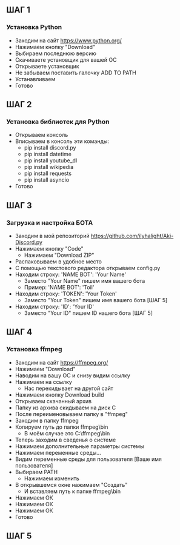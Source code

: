 ## ШАГ 1
### Установка Python
- Заходим на сайт https://www.python.org/
- Нажимаем кнопку "Download"
- Выбираем последнюю версию
- Скачиваете установщик для вашей ОС
- Открываете установщик
- Не забываем поставить галочку ADD TO PATH
- Устанавливаем
- Готово

## ШАГ 2
### Установка библиотек для Python
- Открываем консоль
- Вписываем в консоль эти команды:
  - pip install discord.py
  - pip install datetime
  - pip install youtube_dl
  - pip install wikipedia
  - pip install requests
  - pip install asyncio
- Готово

## ШАГ 3
### Загрузка и настройка БОТА
- Заходим в мой репозиторий https://github.com/ilyhalight/Aki-Discord.py
- Нажимаем кнопку "Code"
  - Нажимаем "Download ZIP"
- Распаковываем в удобное место
- С помощью текстового редактора открываем config.py
- Находим строку: 'NAME BOT': 'Your Name'
  - Заместо "Your Name" пишем имя вашего бота
  - Пример:  'NAME BOT': 'Toil'
- Находим строку: 'TOKEN': 'Your Token'
  - Заместо "Your Token" пишем имя вашего бота [ШАГ 5]
- Находим строку: 'ID': 'Your ID'
  - Заместо "Your ID" пишем ID нашего бота [ШАГ 5]
  
## ШАГ 4
### Установка ffmpeg
- Заходим на сайт https://ffmpeg.org/
- Нажимаем "Download"
- Наводим на вашу ОС и снизу видим ссылку
- Нажимаем на ссылку
  - Нас перекидывает на другой сайт
- Нажимаем кнопку Download build
- Открываем скачанный архив
- Папку из архива скидываем на диск С
- После переименовываем папку в "ffmpeg"
- Заходим в папку ffmpeg
- Копируем путь до папки ffmpeg\bin
  - В моём случае это C:\ffmpeg\bin
- Теперь заходим в сведенья о системе
- Нажимаем дополнительные параметры системы
- Нажимаем переменные среды...
- Видим переменные среды для пользователя [Ваше имя пользователя]
- Выбираем PATH
  - Нажимаем изменить
- В открывшемся окне нажимаем "Создать"
  - И вставляем путь к папке ffmpeg\bin
- Нажимаем ОК
- Нажимаем ОК
- Нажимаем ОК
- Готово

## ШАГ 5
